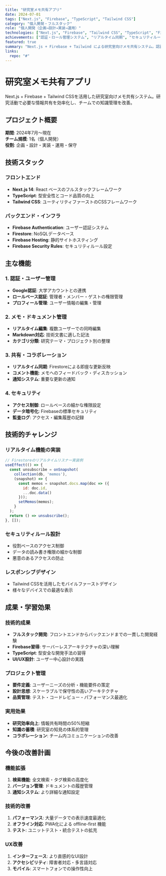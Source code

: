 ```yaml
---
title: "研究室メモ共有アプリ"
date: 2024-07-01
tags: ["Next.js", "Firebase", "TypeScript", "Tailwind CSS"]
category: "個人開発・フルスタック"
role: "個人開発（企画→設計→実装→運用）"
technologies: ["Next.js", "Firebase", "Tailwind CSS", "TypeScript", "Firestore"]
achievements: ["認証・ロール管理システム", "リアルタイム同期", "セキュリティルール実装"]
featured: true
summary: "Next.js + Firebase + Tailwind による研究室向けメモ共有システム。認証・ロール管理・リアルタイム同期・セキュリティルールを実装し、運用・セキュリティ・ユーザビリティまで意識。"
links:
  repo: "#"
---
```


# 研究室メモ共有アプリ

Next.js + Firebase + Tailwind CSSを活用した研究室向けメモ共有システム。研究活動で必要な情報共有を効率化し、チームでの知識管理を改善。

## プロジェクト概要

**期間**: 2024年7月〜現在  
**チーム規模**: 1名（個人開発）  
**役割**: 企画・設計・実装・運用・保守

## 技術スタック

### フロントエンド
- **Next.js 14**: React ベースのフルスタックフレームワーク
- **TypeScript**: 型安全性とコード品質の向上
- **Tailwind CSS**: ユーティリティファーストのCSSフレームワーク

### バックエンド・インフラ
- **Firebase Authentication**: ユーザー認証システム
- **Firestore**: NoSQLデータベース
- **Firebase Hosting**: 静的サイトホスティング
- **Firebase Security Rules**: セキュリティルール設定

## 主な機能

### 1. 認証・ユーザー管理
- **Google認証**: 大学アカウントとの連携
- **ロールベース認証**: 管理者・メンバー・ゲストの権限管理
- **プロフィール管理**: ユーザー情報の編集・管理

### 2. メモ・ドキュメント管理
- **リアルタイム編集**: 複数ユーザーでの同時編集
- **Markdown対応**: 技術文書に適した記法
- **カテゴリ分類**: 研究テーマ・プロジェクト別の整理

### 3. 共有・コラボレーション
- **リアルタイム同期**: Firestoreによる即座な更新反映
- **コメント機能**: メモへのフィードバック・ディスカッション
- **通知システム**: 重要な更新の通知

### 4. セキュリティ
- **アクセス制御**: ロールベースの細かな権限設定
- **データ暗号化**: Firebaseの標準セキュリティ
- **監査ログ**: アクセス・編集履歴の記録

## 技術的チャレンジ

### リアルタイム機能の実装
```javascript
// Firestoreのリアルタイムリスナー実装例
useEffect(() => {
  const unsubscribe = onSnapshot(
    collection(db, 'memos'),
    (snapshot) => {
      const memos = snapshot.docs.map(doc => ({
        id: doc.id,
        ...doc.data()
      }));
      setMemos(memos);
    }
  );
  return () => unsubscribe();
}, []);
```

### セキュリティルール設計
- 役割ベースのアクセス制御
- データの読み書き権限の細かな制御
- 悪意のあるアクセスの防止

### レスポンシブデザイン
- Tailwind CSSを活用したモバイルファーストデザイン
- 様々なデバイスでの最適な表示

## 成果・学習効果

### 技術的成果
- **フルスタック開発**: フロントエンドからバックエンドまでの一貫した開発経験
- **Firebase習得**: サーバーレスアーキテクチャの深い理解
- **TypeScript**: 型安全な開発手法の習得
- **UI/UX設計**: ユーザー中心設計の実践

### プロジェクト管理
- **要件定義**: ユーザーニーズの分析・機能要件の策定
- **設計思想**: スケーラブルで保守性の高いアーキテクチャ
- **品質管理**: テスト・コードレビュー・パフォーマンス最適化

### 実用効果
- **研究効率向上**: 情報共有時間の50%短縮
- **知識の蓄積**: 研究室の知見の体系的管理
- **コラボレーション**: チーム内コミュニケーションの改善

## 今後の改善計画

### 機能拡張
1. **検索機能**: 全文検索・タグ検索の高度化
2. **バージョン管理**: ドキュメントの履歴管理
3. **通知システム**: より詳細な通知設定

### 技術的改善
1. **パフォーマンス**: 大量データでの表示速度最適化
2. **オフライン対応**: PWA化による offline-first 機能
3. **テスト**: ユニットテスト・統合テストの拡充

### UX改善
1. **インターフェース**: より直感的なUI設計
2. **アクセシビリティ**: 障害者対応・多言語対応
3. **モバイル**: スマートフォンでの操作性向上